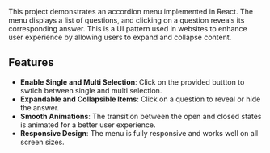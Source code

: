 This project demonstrates an accordion menu implemented in React. The menu displays a list of questions, and clicking on a question reveals its corresponding answer. This is a UI pattern used in websites to enhance user experience by allowing users to expand and collapse content.

## Features
- **Enable Single and Multi Selection**: Click on the provided buttton to swtich between single and multi selection.
- **Expandable and Collapsible Items**: Click on a question to reveal or hide the answer.
- **Smooth Animations**: The transition between the open and closed states is animated for a better user experience.
- **Responsive Design**: The menu is fully responsive and works well on all screen sizes.
